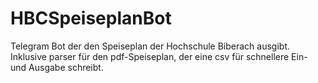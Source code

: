 # HBCSpeiseplanBot

Telegram Bot der den Speiseplan der Hochschule Biberach ausgibt.
Inklusive parser für den pdf-Speiseplan, der eine csv für schnellere Ein- und Ausgabe schreibt.
